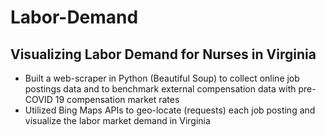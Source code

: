 # Labor-Demand

## Visualizing Labor Demand for Nurses in Virginia
- Built a web-scraper in Python (Beautiful Soup) to collect online job postings data and to benchmark external compensation data with pre-COVID 19 compensation market rates
- Utilized Bing Maps APIs to geo-locate (requests) each job posting and visualize the labor market demand in Virginia
